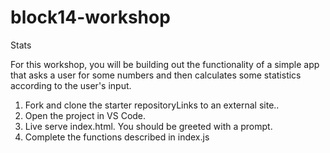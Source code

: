 # block14-workshop
Stats

For this workshop, you will be building out the functionality of a simple app that asks a user for some numbers and then calculates some statistics according to the user's input.

1. Fork and clone the starter repositoryLinks to an external site.. 
2. Open the project in VS Code.
3. Live serve index.html. You should be greeted with a prompt.
4. Complete the functions described in index.js
